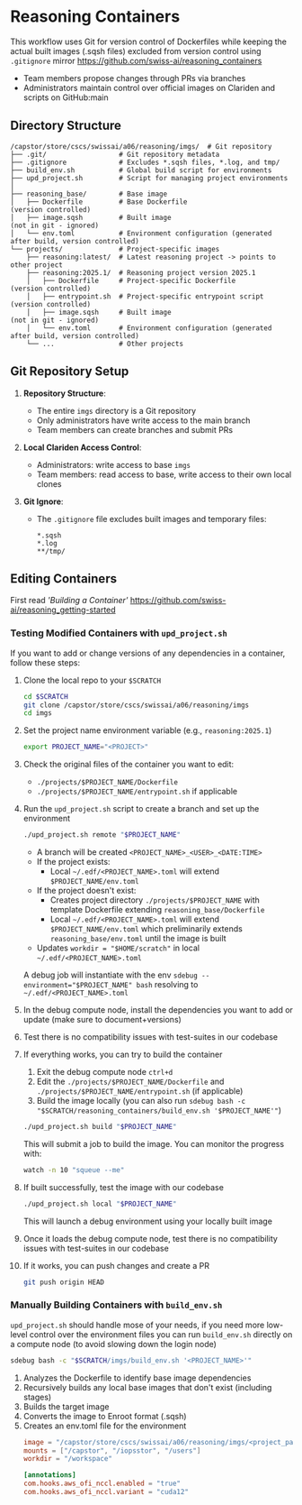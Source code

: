 # Reasoning Containers

This workflow uses Git for version control of Dockerfiles while keeping the actual built images (.sqsh files) excluded from version control using `.gitignore` mirror https://github.com/swiss-ai/reasoning_containers
- Team members propose changes through PRs via branches
- Administrators maintain control over official images on Clariden and scripts on GitHub:main

## Directory Structure

```
/capstor/store/cscs/swissai/a06/reasoning/imgs/  # Git repository
├── .git/                  # Git repository metadata
├── .gitignore             # Excludes *.sqsh files, *.log, and tmp/
├── build_env.sh           # Global build script for environments
├── upd_project.sh         # Script for managing project environments
│
├── reasoning_base/        # Base image
│   ├── Dockerfile         # Base Dockerfile                                  (version controlled)
│   ├── image.sqsh         # Built image                                    (not in git - ignored)
│   └── env.toml           # Environment configuration (generated after build, version controlled)
└── projects/              # Project-specific images
    ├── reasoning:latest/  # Latest reasoning project -> points to other project
    ├── reasoning:2025.1/  # Reasoning project version 2025.1
    │   ├── Dockerfile     # Project-specific Dockerfile                      (version controlled)
    │   ├── entrypoint.sh  # Project-specific entrypoint script               (version controlled)
    │   ├── image.sqsh     # Built image                                    (not in git - ignored)
    │   └── env.toml       # Environment configuration (generated after build, version controlled)
    └── ...                # Other projects
```

## Git Repository Setup

1. **Repository Structure**:
   - The entire `imgs` directory is a Git repository
   - Only administrators have write access to the main branch
   - Team members can create branches and submit PRs

2. **Local Clariden Access Control**:
   - Administrators: write access to base `imgs`
   - Team members: read access to base, write access to their own local clones

3. **Git Ignore**:
   - The `.gitignore` file excludes built images and temporary files:
     ```
     *.sqsh
     *.log
     **/tmp/
     ```

## Editing Containers

First read _'Building a Container'_ https://github.com/swiss-ai/reasoning_getting-started

### Testing Modified Containers with `upd_project.sh`

If you want to add or change versions of any dependencies in a container, follow these steps:

1. Clone the local repo to your `$SCRATCH`
   ```bash
   cd $SCRATCH
   git clone /capstor/store/cscs/swissai/a06/reasoning/imgs
   cd imgs
   ```

2. Set the project name environment variable (e.g., `reasoning:2025.1`)
   ```bash
   export PROJECT_NAME="<PROJECT>"
   ```

3. Check the original files of the container you want to edit:
   - `./projects/$PROJECT_NAME/Dockerfile`
   - `./projects/$PROJECT_NAME/entrypoint.sh` if applicable

4. Run the `upd_project.sh` script to create a branch and set up the environment
   ```bash
   ./upd_project.sh remote "$PROJECT_NAME"
   ```
   - A branch will be created `<PROJECT_NAME>_<USER>_<DATE:TIME>`
   - If the project exists:
     - Local `~/.edf/<PROJECT_NAME>.toml` will extend `$PROJECT_NAME/env.toml`
   - If the project doesn't exist:
     - Creates project directory `./projects/$PROJECT_NAME` with template Dockerfile extending `reasoning_base/Dockerfile`
     - Local `~/.edf/<PROJECT_NAME>.toml` will extend `$PROJECT_NAME/env.toml` which preliminarily extends `reasoning_base/env.toml` until the image is built
   - Updates `workdir = "$HOME/scratch"` in local `~/.edf/<PROJECT_NAME>.toml`

   A debug job will instantiate with the env `sdebug --environment="$PROJECT_NAME" bash` resolving to `~/.edf/<PROJECT_NAME>.toml`

5. In the debug compute node, install the dependencies you want to add or update (make sure to document+versions)

6. Test there is no compatibility issues with test-suites in our codebase

7. If everything works, you can try to build the container
   1. Exit the debug compute node `ctrl+d`
   2. Edit the `./projects/$PROJECT_NAME/Dockerfile` and `./projects/$PROJECT_NAME/entrypoint.sh` (if applicable)
   3. Build the image locally (you can also run `sdebug bash -c "$SCRATCH/reasoning_containers/build_env.sh '$PROJECT_NAME'"`)
   ```bash
   ./upd_project.sh build "$PROJECT_NAME"
   ```
   This will submit a job to build the image. You can monitor the progress with:
   ```bash
   watch -n 10 "squeue --me"
   ```

8. If built successfully, test the image with our codebase
   ```bash
   ./upd_project.sh local "$PROJECT_NAME"
   ```
   This will launch a debug environment using your locally built image

9. Once it loads the debug compute node, test there is no compatibility issues with test-suites in our codebase

10. If it works, you can push changes and create a PR
      ```bash
      git push origin HEAD
      ```

### Manually Building Containers with `build_env.sh`

`upd_project.sh` should handle mose of your needs, if you need more low-level control over the environment files you can run `build_env.sh` directly on a compute node (to avoid slowing down the login node)

```bash
sdebug bash -c "$SCRATCH/imgs/build_env.sh '<PROJECT_NAME>'"
```
1. Analyzes the Dockerfile to identify base image dependencies
2. Recursively builds any local base images that don't exist (including stages)
3. Builds the target image
4. Converts the image to Enroot format (.sqsh)
5. Creates an env.toml file for the environment
   ```toml
   image = "/capstor/store/cscs/swissai/a06/reasoning/imgs/<project_path>/image.sqsh"
   mounts = ["/capstor", "/iopsstor", "/users"]
   workdir = "/workspace"

   [annotations]
   com.hooks.aws_ofi_nccl.enabled = "true"
   com.hooks.aws_ofi_nccl.variant = "cuda12"
   ```
